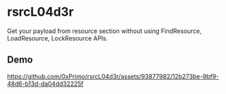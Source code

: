 # rsrcL04d3r
Get your payload from resource section without using FindResource, LoadResource, LockResource APIs.

## Demo



https://github.com/0xPrimo/rsrcL04d3r/assets/93877982/12b273be-9bf9-48d6-b13d-da04dd32225f

